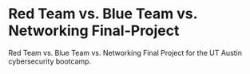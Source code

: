 # Red Team vs. Blue Team vs. Networking Final-Project
Red Team vs. Blue Team vs. Networking Final Project for the UT Austin cybersecurity bootcamp.
